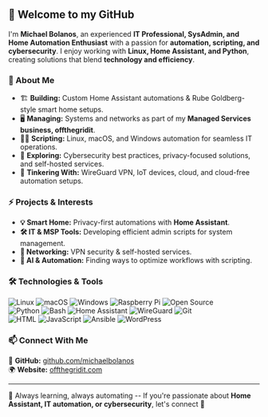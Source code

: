 ## 👋 Welcome to my GitHub  

I'm **Michael Bolanos**, an experienced **IT Professional, SysAdmin, and Home Automation Enthusiast** with a passion for **automation, scripting, and cybersecurity**. I enjoy working with **Linux, Home Assistant, and Python**, creating solutions that blend **technology and efficiency**.  

### 🚀 About Me  
- 🏗️ **Building:** Custom Home Assistant automations & Rube Goldberg-style smart home setups.  
- 🖥️ **Managing:** Systems and networks as part of my **Managed Services business, offthegridit**.  
- 🧑‍💻 **Scripting:** Linux, macOS, and Windows automation for seamless IT operations.  
- 🔐 **Exploring:** Cybersecurity best practices, privacy-focused solutions, and self-hosted services.  
- 📡 **Tinkering With:** WireGuard VPN, IoT devices, cloud, and cloud-free automation setups.  

### ⚡ Projects & Interests  
- **💡 Smart Home:** Privacy-first automations with **Home Assistant**.  
- **🛠️ IT & MSP Tools:** Developing efficient admin scripts for system management.  
- **📡 Networking:** VPN security & self-hosted services.  
- **🤖 AI & Automation:** Finding ways to optimize workflows with scripting.  

### 🛠️ Technologies & Tools  
![Linux](https://img.shields.io/badge/Linux-FCC624?style=for-the-badge&logo=linux&logoColor=black) 
![macOS](https://img.shields.io/badge/macOS-000000?style=for-the-badge&logo=apple&logoColor=white) 
![Windows](https://img.shields.io/badge/Windows-0078D6?style=for-the-badge&logo=windows&logoColor=white) 
![Raspberry Pi](https://img.shields.io/badge/Raspberry_Pi-A22846?style=for-the-badge&logo=raspberry-pi&logoColor=white) 
![Open Source](https://img.shields.io/badge/Open_Source-3DA639?style=for-the-badge&logo=open-source-initiative&logoColor=white)  
![Python](https://img.shields.io/badge/Python-3776AB?style=for-the-badge&logo=python&logoColor=white) 
![Bash](https://img.shields.io/badge/Bash-4EAA25?style=for-the-badge&logo=gnu-bash&logoColor=white) 
![Home Assistant](https://img.shields.io/badge/Home_Assistant-41BDF5?style=for-the-badge&logo=home-assistant&logoColor=white) 
![WireGuard](https://img.shields.io/badge/WireGuard-88171A?style=for-the-badge&logo=wireguard&logoColor=white) 
![Git](https://img.shields.io/badge/Git-F05032?style=for-the-badge&logo=git&logoColor=white)  
![HTML](https://img.shields.io/badge/HTML5-E34F26?style=for-the-badge&logo=html5&logoColor=white) 
![JavaScript](https://img.shields.io/badge/JavaScript-F7DF1E?style=for-the-badge&logo=javascript&logoColor=black) 
![Ansible](https://img.shields.io/badge/Ansible-EE0000?style=for-the-badge&logo=ansible&logoColor=white) 
![WordPress](https://img.shields.io/badge/WordPress-21759B?style=for-the-badge&logo=wordpress&logoColor=white)  


### 📫 Connect With Me  
🔗 **GitHub:** [github.com/michaelbolanos](https://github.com/michaelbolanos)  
🌍 **Website:** [offthegridit.com](https://offthegridit.com)  

---  

🚀 Always learning, always automating -- If you're passionate about **Home Assistant, IT automation, or cybersecurity**, let's connect 🚀  
